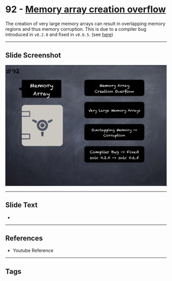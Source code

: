 # 92 - [Memory array creation overflow](Memory%20array%20creation%20overflow.md)
The creation of very large memory arrays can result in overlapping memory regions and thus memory corruption. This is due to a compiler bug introduced in `v0.2.0` and fixed in `v0.6.5`. (see [here](https://solidity.ethereum.org/2020/04/06/memory-creation-overflow-bug/))
___
## Slide Screenshot
![092.png](../../images/pitfalls_and_best_practices101/092.png)
___
## Slide Text
- 
___
## References
- Youtube Reference
___
## Tags